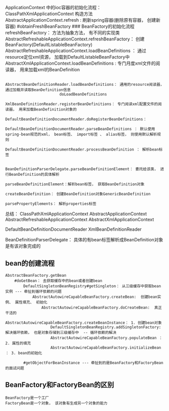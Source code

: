 ApplicationContext 中的ioc容器的初始化流程： 
    ClassPathXmlApplicationContext
        构造方法
        AbstractApplicationContext.refresh : 刷新spring容器(删除原有容器， 创建新容器)
            #obtainFreshBeanFactory
            ### BeanFactory的初始化流程
                refreshBeanFactory： 方法为抽象方法， 有不同的实现类
                AbstractRefreshableApplicationContext.refreshBeanFactory： 创建BeanFactory(DefaultListableBeanFactory)
                    AbstractRefreshableApplicationContext.loadBeanDefinitions ： 通过resource定位xml资源， 加载到DefaultListableBeanFactory中
                        AbstractXmlApplicationContext.loadBeanDefinitions : 专门月度xml文件的阅读器， 用来加载xml的BeanDefinition
                        
                            AbstractBeanDefinitionReader.loadBeanDefinitions： 通用的resource阅读器， 通过加载并读取BeanDefinition信息
                            doLoadBeanDefinitions
                                XmlBeanDefinitionReader.registerBeanDefinitions： 专门阅读xml配置文件的阅读器， 用来加载BeanDefinition对象的
                                    DefaultBeanDefinitionDocumentReader.doRegisterBeanDefinitions： 
                                        DefaultBeanDefinitionDocumentReader.parseBeanDefinitions ： 默认使用spring-bean规范的xml， bean标签、 import标签 、 alias标签， 则使用默认解析规则
                                            DefaultBeanDefinitionDocumentReader.processBeanDefinition ： 解析bean标签
                                            
                                                BeanDefinitionParserDelegate.parseBeanDefinitionElement： 委托给该类， 进行BeanDefinition的具体解析
                                                    parseBeanDefinitionElement：解析bean标签， 获取BeanDefinition对象
                                                        createBeanDefinition： 创建BeanDefinition对象GenericBeanDefinition
                                                        parsePropertyElements： 解析properties标签
                                                            
总结： 
ClassPathXmlApplicationContext
AbstractApplicationContext
AbstractRefreshableApplicationContext
AbstractXmlApplicationContext

DefaultBeanDefinitionDocumentReader
XmlBeanDefinitionReader

BeanDefinitionParserDelegate： 具体的有bean标签解析成BeanDefinition对象是有该对象完成的

## bean的创建流程
    AbstractBeanFactory.getBean
        #doGetBean： 去获取缓存中的bean或者创建bean
            DefaultSingletonBeanRegistry#getSingleton： 从三级缓存中获取bean实例 --- 牵扯到循环依赖的问题
                AbstractAutowireCapableBeanFactory.createBean:  创建bean实例、 属性填充、 初始化
                    AbstractAutowireCapableBeanFactory.doCreateBean:  真正干活的
                        AbstractAutowireCapableBeanFactory.createBeanInstance： 1. 创建bean对象
                        DefaultSingletonBeanRegistry.addSingletonFactory: 解决循环依赖， 也是对象存储到三级缓存中  -- 循环依赖的解决
                        AbstractAutowireCapableBeanFactory.populateBean ： 2. 属性的填充
                        AbstractAutowireCapableBeanFactory.initializeBean ： 3. bean的初始化 
                        
            #getObjectForBeanInstance --- 牵扯到的是BeanFactory和FactoryBean的面试问题
## BeanFactory和FactoryBean的区别
    BeanFactory是一个工厂
    FactoryBean是一个对象， 该对象有生成另一个对象的能力